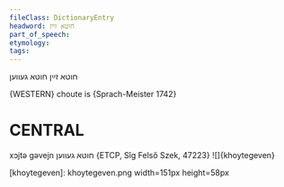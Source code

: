 ```yaml
---
fileClass: DictionaryEntry
headword: חוטא זײַן
part_of_speech: 
etymology: 
tags: 
---
```

חוטא זײַן
חוטא געווען

{WESTERN}
choute is {Sprach-Meister 1742}

CENTRAL
========

xɔjtə gəvejn חוטא געווען {ETCP, Sîg Felső Szek, 47223}
![]{khoytegeven}

[khoytegeven]: khoytegeven.png width=151px height=58px